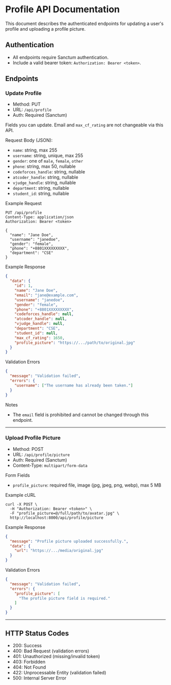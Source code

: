 # Profile API Documentation

This document describes the authenticated endpoints for updating a user's profile and uploading a profile picture.

## Authentication
- All endpoints require Sanctum authentication.
- Include a valid bearer token: `Authorization: Bearer <token>`.

## Endpoints

### Update Profile

- Method: PUT
- URL: `/api/profile`
- Auth: Required (Sanctum)

Fields you can update. Email and `max_cf_rating` are not changeable via this API.

Request Body (JSON):
- `name`: string, max 255
- `username`: string, unique, max 255
- `gender`: one of `male`, `female`, `other`
- `phone`: string, max 50, nullable
- `codeforces_handle`: string, nullable
- `atcoder_handle`: string, nullable
- `vjudge_handle`: string, nullable
- `department`: string, nullable
- `student_id`: string, nullable
  

Example Request
```
PUT /api/profile
Content-Type: application/json
Authorization: Bearer <token>

{
  "name": "Jane Doe",
  "username": "janedoe",
  "gender": "female",
  "phone": "+8801XXXXXXXXX",
  "department": "CSE"
}
```

Example Response
```json
{
  "data": {
    "id": 1,
    "name": "Jane Doe",
    "email": "jane@example.com",
    "username": "janedoe",
    "gender": "female",
    "phone": "+8801XXXXXXXXX",
    "codeforces_handle": null,
    "atcoder_handle": null,
    "vjudge_handle": null,
    "department": "CSE",
    "student_id": null,
    "max_cf_rating": 1650,
    "profile_picture": "https://.../path/to/original.jpg"
  }
}
```

Validation Errors
```json
{
  "message": "Validation failed",
  "errors": {
    "username": ["The username has already been taken."]
  }
}
```

Notes
- The `email` field is prohibited and cannot be changed through this endpoint.

---

### Upload Profile Picture

- Method: POST
- URL: `/api/profile/picture`
- Auth: Required (Sanctum)
- Content-Type: `multipart/form-data`

Form Fields
- `profile_picture`: required file, image (jpg, jpeg, png, webp), max 5 MB

Example cURL
```
curl -X POST \
  -H "Authorization: Bearer <token>" \
  -F "profile_picture=@/full/path/to/avatar.jpg" \
  http://localhost:8000/api/profile/picture
```

Example Response
```json
{
  "message": "Profile picture uploaded successfully.",
  "data": {
    "url": "https://.../media/original.jpg"
  }
}
```

Validation Errors
```json
{
  "message": "Validation failed",
  "errors": {
    "profile_picture": [
      "The profile picture field is required."
    ]
  }
}
```

---

## HTTP Status Codes
- 200: Success
- 400: Bad Request (validation errors)
- 401: Unauthorized (missing/invalid token)
- 403: Forbidden
- 404: Not Found
- 422: Unprocessable Entity (validation failed)
- 500: Internal Server Error
